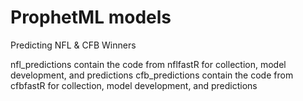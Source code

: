 # ProphetML models
 Predicting NFL & CFB Winners

nfl_predictions contain the code from nflfastR for collection, model development, and predictions
cfb_predictions contain the code from cfbfastR for collection, model development, and predictions
